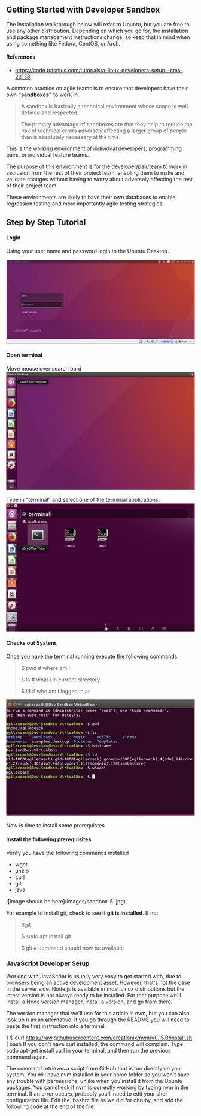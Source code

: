 

## Getting Started with Developer Sandbox ##
The installation walkthrough below will refer to Ubuntu, but you are free to use any other distribution. Depending on which you go for, the installation and package management instructions change, so keep that in mind when using something like Fedora, CentOS, or Arch.

#### References ####
  - https://code.tutsplus.com/tutorials/a-linux-developers-setup--cms-22138

  A common practice on agile teams is to ensure that developers have their own **"sandboxes"** to work in.
  > A sandbox is basically a technical environment whose scope is well defined and respected.
  >   
  > The primary advantage of sandboxes are that they help to reduce the risk of technical errors adversely affecting a larger group of people than is absolutely necessary at the time.

  This is the working environment of individual developers, programming pairs, or individual feature teams.

  The purpose of this environment is for the developer/pair/team to work in seclusion from the rest of their project team, enabling them to make and validate changes without having to worry about adversely affecting the rest of their project team.

  These environments are likely to have their own databases to enable regression testing and more importantly agile testing strategies.


## Step by Step Tutorial

#### Login ####
Using your user name and password login to the Ubuntu Desktop.

![Ubuntu Desktop image](images/sandbox-1.jpg)

#### Open terminal
Move mouse over search bard
![Ubuntu Desktop image](images/sandbox-2.jpg)

Type in "terminal" and select one of the terminial applications.
![Ubuntu Desktop image](images/sandbox-3.jpg)

#### Checks out System ####
Once you have the terminal running execute the following commands
> $ pwd    # where am i
>
> $ ls     # what i in current directory
>
> $ id     # who am I logged in as

![Ubuntu Desktop image](images/sandbox-4.jpg)

Now is time to install some prerequistes


#### Install the following prerequisites ####
Verify you have the following commands installed
- wget
- unzip
- curl
- git
- java


![image should be here](images/sandbox-5
.jpg)

For example to install git, check to see if **git is installed**. If not
> $git
>
> $ sudo apt install git
>
> $ git    # command should now be available


### JavaScript Developer Setup ###
Working with JavaScript is usually very easy to get started with, due to browsers being an active development asset. However, that's not the case in the server side. Node.js is available in most Linux distributions but the latest version is not always ready to be installed. For that purpose we'll install a Node version manager, install a version, and go from there.

The version manager that we'll use for this article is nvm, but you can also look up n as an alternative. If you go through the README you will need to paste the first instruction into a terminal:

1
$ curl https://raw.githubusercontent.com/creationix/nvm/v0.15.0/install.sh | bash
If you don't have curl installed, the command will complain. Type sudo apt-get install curl in your terminal, and then run the previous command again.

The command retrieves a script from GitHub that is run directly on your system. You will have nvm installed in your home folder so you won't have any trouble with permissions, unlike when you install it from the Ubuntu packages. You can check if nvm is correctly working by typing nvm in the terminal. If an error occurs, probably you'll need to edit your shell configuration file. Edit the .bashrc file as we did for chruby, and add the following code at the end of the file:

